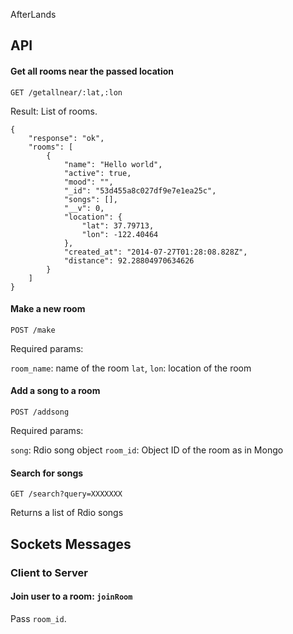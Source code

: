 AfterLands

## API

#### Get all rooms near the passed location

`GET /getallnear/:lat,:lon`

Result: List of rooms.

    {
        "response": "ok",
        "rooms": [
            {
                "name": "Hello world",
                "active": true,
                "mood": "",
                "_id": "53d455a8c027df9e7e1ea25c",
                "songs": [],
                "__v": 0,
                "location": {
                    "lat": 37.79713,
                    "lon": -122.40464
                },
                "created_at": "2014-07-27T01:28:08.828Z",
                "distance": 92.28804970634626
            }
        ]
    }

#### Make a new room

`POST /make`

Required params:

`room_name`: name of the room
`lat`, `lon`: location of the room

#### Add a song to a room

`POST /addsong`

Required params:

`song`: Rdio song object
`room_id`: Object ID of the room as in Mongo

#### Search for songs

`GET /search?query=XXXXXXX`

Returns a list of Rdio songs

## Sockets Messages

### Client to Server

#### Join user to a room: `joinRoom`

Pass `room_id`.

